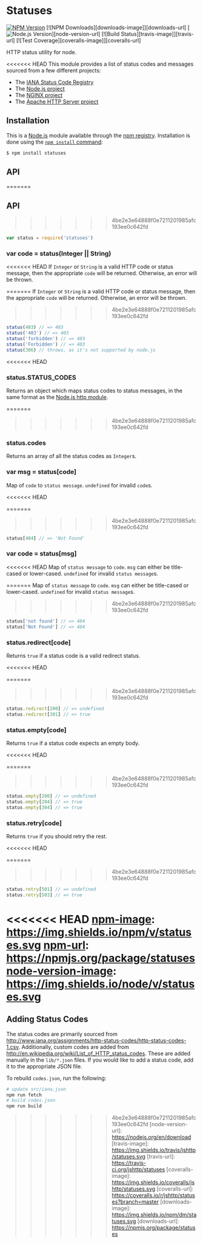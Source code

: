 # Statuses

[![NPM Version][npm-image]][npm-url]
[![NPM Downloads][downloads-image]][downloads-url]
[![Node.js Version][node-version-image]][node-version-url]
[![Build Status][travis-image]][travis-url]
[![Test Coverage][coveralls-image]][coveralls-url]

HTTP status utility for node.

<<<<<<< HEAD
This module provides a list of status codes and messages sourced from
a few different projects:

  * The [IANA Status Code Registry](https://www.iana.org/assignments/http-status-codes/http-status-codes.xhtml)
  * The [Node.js project](https://nodejs.org/)
  * The [NGINX project](https://www.nginx.com/)
  * The [Apache HTTP Server project](https://httpd.apache.org/)

## Installation

This is a [Node.js](https://nodejs.org/en/) module available through the
[npm registry](https://www.npmjs.com/). Installation is done using the
[`npm install` command](https://docs.npmjs.com/getting-started/installing-npm-packages-locally):

```sh
$ npm install statuses
```

## API

<!-- eslint-disable no-unused-vars -->

=======
## API

>>>>>>> 4be2e3e64888f0e7211201985afc193ee0c642fd
```js
var status = require('statuses')
```

### var code = status(Integer || String)

<<<<<<< HEAD
If `Integer` or `String` is a valid HTTP code or status message, then the
appropriate `code` will be returned. Otherwise, an error will be thrown.

<!-- eslint-disable no-undef -->
=======
If `Integer` or `String` is a valid HTTP code or status message, then the appropriate `code` will be returned. Otherwise, an error will be thrown.
>>>>>>> 4be2e3e64888f0e7211201985afc193ee0c642fd

```js
status(403) // => 403
status('403') // => 403
status('forbidden') // => 403
status('Forbidden') // => 403
status(306) // throws, as it's not supported by node.js
```

<<<<<<< HEAD
### status.STATUS_CODES

Returns an object which maps status codes to status messages, in
the same format as the
[Node.js http module](https://nodejs.org/dist/latest/docs/api/http.html#http_http_status_codes).

=======
>>>>>>> 4be2e3e64888f0e7211201985afc193ee0c642fd
### status.codes

Returns an array of all the status codes as `Integer`s.

### var msg = status[code]

Map of `code` to `status message`. `undefined` for invalid `code`s.

<<<<<<< HEAD
<!-- eslint-disable no-undef, no-unused-expressions -->

=======
>>>>>>> 4be2e3e64888f0e7211201985afc193ee0c642fd
```js
status[404] // => 'Not Found'
```

### var code = status[msg]

<<<<<<< HEAD
Map of `status message` to `code`. `msg` can either be title-cased or
lower-cased. `undefined` for invalid `status message`s.

<!-- eslint-disable no-undef, no-unused-expressions -->
=======
Map of `status message` to `code`. `msg` can either be title-cased or lower-cased. `undefined` for invalid `status message`s.
>>>>>>> 4be2e3e64888f0e7211201985afc193ee0c642fd

```js
status['not found'] // => 404
status['Not Found'] // => 404
```

### status.redirect[code]

Returns `true` if a status code is a valid redirect status.

<<<<<<< HEAD
<!-- eslint-disable no-undef, no-unused-expressions -->

=======
>>>>>>> 4be2e3e64888f0e7211201985afc193ee0c642fd
```js
status.redirect[200] // => undefined
status.redirect[301] // => true
```

### status.empty[code]

Returns `true` if a status code expects an empty body.

<<<<<<< HEAD
<!-- eslint-disable no-undef, no-unused-expressions -->

=======
>>>>>>> 4be2e3e64888f0e7211201985afc193ee0c642fd
```js
status.empty[200] // => undefined
status.empty[204] // => true
status.empty[304] // => true
```

### status.retry[code]

Returns `true` if you should retry the rest.

<<<<<<< HEAD
<!-- eslint-disable no-undef, no-unused-expressions -->

=======
>>>>>>> 4be2e3e64888f0e7211201985afc193ee0c642fd
```js
status.retry[501] // => undefined
status.retry[503] // => true
```

<<<<<<< HEAD
[npm-image]: https://img.shields.io/npm/v/statuses.svg
[npm-url]: https://npmjs.org/package/statuses
[node-version-image]: https://img.shields.io/node/v/statuses.svg
=======
## Adding Status Codes

The status codes are primarily sourced from http://www.iana.org/assignments/http-status-codes/http-status-codes-1.csv.
Additionally, custom codes are added from http://en.wikipedia.org/wiki/List_of_HTTP_status_codes.
These are added manually in the `lib/*.json` files.
If you would like to add a status code, add it to the appropriate JSON file.

To rebuild `codes.json`, run the following:

```bash
# update src/iana.json
npm run fetch
# build codes.json
npm run build
```

[npm-image]: https://img.shields.io/npm/v/statuses.svg
[npm-url]: https://npmjs.org/package/statuses
[node-version-image]: https://img.shields.io/badge/node.js-%3E%3D_0.6-brightgreen.svg
>>>>>>> 4be2e3e64888f0e7211201985afc193ee0c642fd
[node-version-url]: https://nodejs.org/en/download
[travis-image]: https://img.shields.io/travis/jshttp/statuses.svg
[travis-url]: https://travis-ci.org/jshttp/statuses
[coveralls-image]: https://img.shields.io/coveralls/jshttp/statuses.svg
[coveralls-url]: https://coveralls.io/r/jshttp/statuses?branch=master
[downloads-image]: https://img.shields.io/npm/dm/statuses.svg
[downloads-url]: https://npmjs.org/package/statuses
